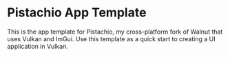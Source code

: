 # Pistachio App Template
This is the app template for Pistachio, my cross-platform fork of Walnut that uses Vulkan and ImGui. Use this template as a quick start to creating a UI application in Vulkan.
